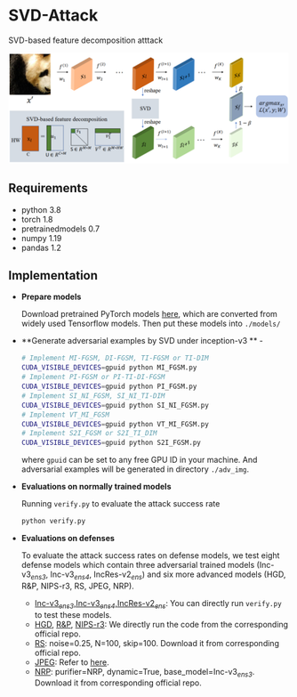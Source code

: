 # SVD-Attack
SVD-based feature decomposition atttack

![Learning Algo](/framework.png)

## Requirements

- python 3.8
- torch 1.8
- pretrainedmodels 0.7
- numpy 1.19
- pandas 1.2


## Implementation
- **Prepare models**

  Download pretrained PyTorch models [here](https://github.com/ylhz/tf_to_pytorch_model), which are converted from widely used Tensorflow models. Then put these models into `./models/`

- **Generate adversarial examples by SVD under inception-v3 ** -


  ```bash
  # Implement MI-FGSM, DI-FGSM, TI-FGSM or TI-DIM
  CUDA_VISIBLE_DEVICES=gpuid python MI_FGSM.py
  # Implement PI-FGSM or PI-TI-DI-FGSM
  CUDA_VISIBLE_DEVICES=gpuid python PI_FGSM.py
  # Implement SI_NI_FGSM, SI_NI_TI-DIM
  CUDA_VISIBLE_DEVICES=gpuid python SI_NI_FGSM.py
  # Implement VT_MI_FGSM
  CUDA_VISIBLE_DEVICES=gpuid python VT_MI_FGSM.py
  # Implement S2I_FGSM or S2I_TI_DIM
  CUDA_VISIBLE_DEVICES=gpuid python S2I_FGSM.py
  ```
  where `gpuid` can be set to any free GPU ID in your machine. And adversarial examples will be generated in directory `./adv_img`.
  
- **Evaluations on normally trained models**

  Running `verify.py` to evaluate the attack  success rate
  ```bash
  python verify.py
  ```

- **Evaluations on defenses**

    To evaluate the attack success rates on defense models, we test eight defense models which contain three adversarial trained models (Inc-v3<sub>*ens3*</sub>, Inc-v3<sub>*ens4*</sub>, IncRes-v2<sub>*ens*</sub>) and six more advanced models (HGD, R&P, NIPS-r3, RS, JPEG, NRP).

    - [Inc-v3<sub>*ens3*</sub>,Inc-v3<sub>*ens4*</sub>,IncRes-v2<sub>*ens*</sub>](https://github.com/ylhz/tf_to_pytorch_model):  You can directly run `verify.py` to test these models.
    - [HGD](https://github.com/lfz/Guided-Denoise), [R&P](https://github.com/cihangxie/NIPS2017_adv_challenge_defense), [NIPS-r3](https://github.com/anlthms/nips-2017/tree/master/mmd): We directly run the code from the corresponding official repo.
    - [RS](https://github.com/locuslab/smoothing): noise=0.25, N=100, skip=100. Download it from corresponding official repo.
    - [JPEG](https://github.com/JHL-HUST/VT/blob/main/third_party/jpeg.py): Refer to [here](https://github.com/JHL-HUST/VT/blob/main/third_party/jpeg.py).
    - [NRP](https://github.com/Muzammal-Naseer/NRP): purifier=NRP, dynamic=True, base_model=Inc-v3<sub>*ens3*</sub>. Download it from corresponding official repo.
    

   
